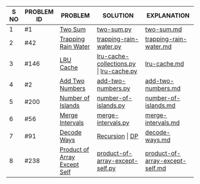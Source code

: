 | S NO | PROBLEM ID | PROBLEM                                                                                     | SOLUTION                                                                                                                       | EXPLANATION                                                                      |
| ---- | ---------- | ------------------------------------------------------------------------------------------- | ------------------------------------------------------------------------------------------------------------------------------ | -------------------------------------------------------------------------------- |
| 1    | #1         | [Two Sum](https://leetcode.com/problems/two-sum/)                                           | [two-sum.py](./solution/python/two-sum.py)                                                                                     | [two-sum.md](./explanation/two-sum.md)                                           |
| 2    | #42        | [Trapping Rain Water](https://leetcode.com/problems/trapping-rain-water/)                   | [trapping-rain-water.py](./solution/python/trapping-rain-water.py)                                                             | [trapping-rain-water.md](./explanation/trapping-rain-water.md)                   |
| 3    | #146       | [LRU Cache](https://leetcode.com/problems/lru-cache/)                                       | [lru-cache-collections.py](./solution/python/lru-cache-using-collections.py) \| [lru-cache.py](./solution/python/lru-cache.py) | [lru-cache.md](./explanation/lru-cache.md)                                       |
| 4    | #2         | [Add Two Numbers](https://leetcode.com/problems/add-two-numbers/)                           | [add-two-numbers.py](./solution/python/add-two-numbers.py)                                                                     | [add-two-numbers.md](./explanation/add-two-numbers.md)                           |
| 5    | #200       | [Number of Islands](https://leetcode.com/problems/number-of-islands/)                       | [number-of-islands.py](./solution/python/number-of-islands.py)                                                                 | [number-of-islands.md](./explanation/number-of-islands.md)                       |
| 6    | #56        | [Merge Intervals](https://leetcode.com/problems/merge-intervals/)                           | [merge-intervals.py](./solution/python/merge-intervals.py)                                                                     | [merge-intervals.md](./explanation/merge-intervals.md)                           |
| 7    | #91        | [Decode Ways](https://leetcode.com/problems/decode-ways/)                                   | [Recursion](./solution/python/decode-ways-recursion.py) \| [DP](./solution/python/decode-ways.dp.py)                           | [decode-ways.md](./explanation/decode-ways.md)                                   |
| 8    | #238       | [Product of Array Except Self](https://leetcode.com/problems/product-of-array-except-self/) | [product-of-array-except-self.py](./solution/python/product-of-array-except-self.py)                                           | [product-of-array-except-self.md](./explanation/product-of-array-except-self.md) |